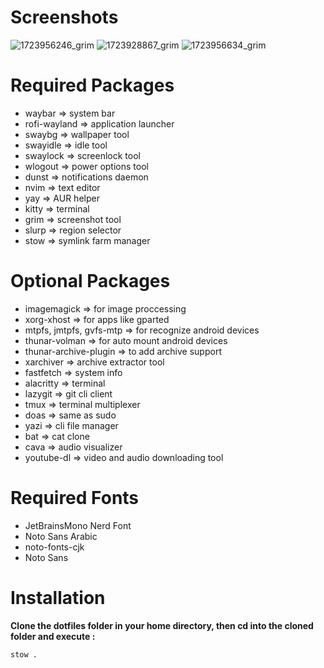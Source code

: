 # Screenshots
![1723956246_grim](https://github.com/user-attachments/assets/b4f247da-7f3e-46b3-b649-d7523f75846b)
![1723928867_grim](https://github.com/user-attachments/assets/802b88b5-3165-457b-83fe-eac3ec5f8bf5)
![1723956634_grim](https://github.com/user-attachments/assets/82c53f46-0c2c-4850-b46b-26390f8e3812)

# Required Packages
- waybar => system bar
- rofi-wayland => application launcher
- swaybg => wallpaper tool
- swayidle => idle tool
- swaylock => screenlock tool
- wlogout => power options tool
- dunst => notifications daemon
- nvim => text editor
- yay => AUR helper
- kitty => terminal
- grim => screenshot tool
- slurp => region selector
- stow => symlink farm manager

# Optional Packages
- imagemagick => for image proccessing
- xorg-xhost => for apps like gparted
- mtpfs, jmtpfs, gvfs-mtp => for recognize android devices
- thunar-volman => for auto mount android devices
- thunar-archive-plugin => to add archive support
- xarchiver => archive extractor tool
- fastfetch => system info
- alacritty => terminal
- lazygit => git cli client
- tmux => terminal multiplexer
- doas => same as sudo
- yazi => cli file manager
- bat => cat clone
- cava => audio visualizer
- youtube-dl => video and audio downloading tool

# Required Fonts
- JetBrainsMono Nerd Font
- Noto Sans Arabic
- noto-fonts-cjk
- Noto Sans

# Installation
**Clone the dotfiles folder in your home directory, then cd into the cloned folder and execute :**
```bash
stow .
```

